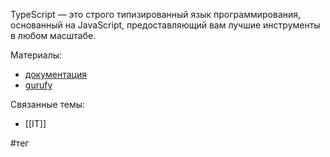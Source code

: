 TypeScript — это строго типизированный язык программирования, основанный на JavaScript, предоставляющий вам лучшие инструменты в любом масштабе.

Mатериалы:
- [документация](https://www.typescriptlang.org/)
- [gurufy](https://gurufy.dev/)

Связанные темы:
- [[IT]]

#тег